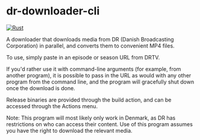 # dr-downloader-cli

[![Rust](https://github.com/F0903/dr-downloader/actions/workflows/rust.yml/badge.svg?branch=master)](https://github.com/F0903/dr-downloader/actions/workflows/rust.yml)

A downloader that downloads media from DR (Danish Broadcasting Corporation) in parallel, and converts them to convenient MP4 files.

To use, simply paste in an episode or season URL from DRTV.

If you'd rather use it with command-line arguments (for example, from another program), it is possible to pass in the URL as would with any other program from the command line, and the program will gracefully shut down once the download is done.

Release binaries are provided through the build action, and can be accessed through the Actions menu.

Note:
This program will most likely only work in Denmark, as DR has restrictions on who can access their content.
Use of this program assumes you have the right to download the relevant media.
